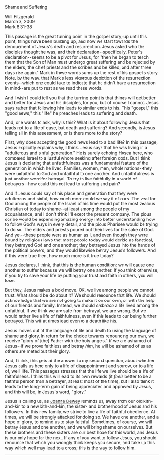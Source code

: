 Shame and Suffering

Will Fitzgerald  
March 8, 2009  
Mark 8:31-38  

This passage is the great turning point in the gospel story; up until this point, things have been building up, and now we start towards the denouement of Jesus's death and resurrection. Jesus asked who the disciples thought he was, and their declaration--specifically, Peter's declaration--seems to be a pivot for Jesus, for "then he began to teach them that the Son of Man must undergo great suffering and be rejected by the elders, the chief priests and the scribes and be killed, and after three days rise again." Mark in these words sums up the rest of his gospel's story Note, by the way, that Mark's less vigorous depiction of the resurrection events--which one could take to indicate that he didn't have a resurrection in mind--are put to rest as we read these words.

And I wish I could tell you that the turning point is that things will get better and better for Jesus and his disciples, for you, but of course I cannot. Jesus says rather that following him leads to similar ends to his. This "gospel," this "good news," this "life" he preaches leads to suffering and death. 

And, one wants to ask, why is this? What is it about following Jesus that leads not to a life of ease, but death and suffering? And secondly, is Jesus telling all in this assessment, or is there more to the story?

First, why does accepting the good news lead to a bad life? In this passage, Jesus explicitly explains why, I think. Jesus says that he was living in a "adulterous and sinful generation." He is surely echoing Hosea here, who compared Israel to a lustful whore seeking after foreign gods. But I think Jesus is declaring that unfaithfulness was a fundamental feature of the generation in which he lived. Families, women, men, whole nations--they were unfaithful to God and unfaithful to one another. And unfaithfulness is just another word for betrayal. To try to live faithfully in a world of betrayers--how could this not lead to suffering and pain?

And if Jesus could say of his place and generation that they were adulterous and sinful, how much more could we say it of ours. The zeal for God among the people of the Israel of his time would put the most zealous Christian of today to shame--at least among the people of my acquaintance, and I don't think I'll exept the present company. The pious scribe would be expending amazing energy into better understanding how to follow God's ways in every detail, and the pious Pharisee would be trying to do so. The elders and priests poured out their lives for the sake of God. And yet--these people were as human as I, and even though they were bound by religious laws that most people today would deride as fanatical, they betrayed God and one another; they betrayed Jesus into the hands of the political powers, and they would likewise betray Jesus's followers. And if this were true then, how much more is it true today?

Jesus declares, I think, that this is the human condition: we will cause one another to suffer because we will betray one another. If you think otherwise, if you try to save your life by putting your trust and faith in others, you will lose. 

But they, Jesus makes a bold move. OK, we live among people we cannot trust. What should be do about it? We should renounce that life. We should acknowledge that we are not going to make it on our own, or with the help of our friends and family. Instead, we should *embrace* a life lived among the unfaithful. If we think we are safe from betrayal, we are wrong. But we would rather live a life of faithfulness, even if this leads to our being further betrayed. This will at times lead even to a death like his.

Jesus moves out of the language of life and death to using the language of shame and glory. In return for the choice towards renouncing our own, we receive "glory of [the] Father with the holy angels." If we are ashamed of Jesus--if we prove faithless and betray *him*, he will be ashamed of us as others are meted out their glory. 

And, I think, this gets at the answer to my second question, about whether Jesus calls us here only to a life of disappointment and sorrow, or to a life of, well, life. This passages stresses that the life we live should be a life of faithfulness. I think this will lead to its own rewards (it *feels* better to be a faithful person than a betrayer, at least most of the time), but I also think it leads to the long-term gain of being appreciated and approved by Jesus, and this will be, in Jesus's word, "glory."

Jesus is calling us, as [Joanna Dewey][1] reminds us, away from our old kith-and-kin to a new kith-and-kin, the sister- and brotherhood of Jesus and his followers. In this new family, we strive to live a life of faithful obedience. At times, we will be strongly attacked for doing so. We have one another, and a hope of glory, to remind us to stay faithful. Sometimes, of course, we will betray Jesus and one another, and we will bring shame on ourselves. But these brothers and these sisters are our best hope for this world, and Jesus is our only hope for the next. If any of you want to follow Jesus, you should renounce that which you wrongly think keeps you secure, and take up this way which well may lead to a cross; this is the way to follow him.

---
[1]: http://findarticles.com/p/articles/mi_m0LAL/is_3_34/ai_n6260526 "'Let them renounce themselves and take up their cross': a feminist reading of Mark 8:34 in Mark's social and narrative world"
